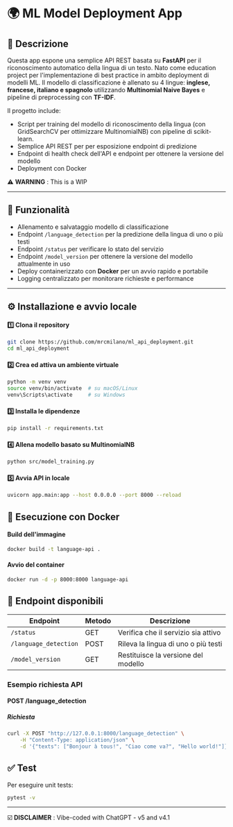 # 🌍 ML Model Deployment App

## 📝 Descrizione

Questa app espone una semplice API REST basata su **FastAPI** per il riconoscimento automatico della lingua di un testo. Nato come education project per l'implementazione di best practice in ambito deployment di modelli ML.
Il modello di classificazione è allenato su 4 lingue: **inglese, francese, italiano e spagnolo** utilizzando **Multinomial Naive Bayes** e pipeline di preprocessing con **TF-IDF**.

Il progetto include:
- Script per training del modello di riconoscimento della lingua (con GridSearchCV per ottimizzare MultinomialNB) con pipeline di scikit-learn.
- Semplice API REST per per esposizione endpoint di predizione
- Endpoint di health check dell'API e endpoint per ottenere la versione del modello
- Deployment con Docker

⚠️ **WARNING** : This is a WIP

---

## 🚀 Funzionalità

- Allenamento e salvataggio modello di classificazione
- Endpoint `/language_detection` per la predizione della lingua di uno o più testi  
- Endpoint `/status` per verificare lo stato del servizio  
- Endpoint `/model_version` per ottenere la versione del modello attualmente in uso  
- Deploy containerizzato con **Docker** per un avvio rapido e portabile  
- Logging centralizzato per monitorare richieste e performance  

---

## ⚙️ Installazione e avvio locale

#### 1️⃣ Clona il repository

```bash
git clone https://github.com/mrcmilano/ml_api_deployment.git
cd ml_api_deployment
```

#### 2️⃣ Crea ed attiva un ambiente virtuale

```bash
python -m venv venv
source venv/bin/activate  # su macOS/Linux
venv\Scripts\activate     # su Windows
```

#### 3️⃣ Installa le dipendenze

```bash
pip install -r requirements.txt
```

#### 4️⃣ Allena modello basato su MultinomialNB

```bash
python src/model_training.py
```

#### 5️⃣ Avvia API in locale

```bash
uvicorn app.main:app --host 0.0.0.0 --port 8000 --reload
```

## 🐳 Esecuzione con Docker

#### Build dell'immagine

```bash
docker build -t language-api .
```

#### Avvio del container

```bash
docker run -d -p 8000:8000 language-api
```

## 📡 Endpoint disponibili

| Endpoint              | Metodo | Descrizione                         |
| --------------------- | ------ | ----------------------------------- |
| `/status`             | GET    | Verifica che il servizio sia attivo |
| `/language_detection` | POST   | Rileva la lingua di uno o più testi |
| `/model_version`      | GET    | Restituisce la versione del modello |

### Esempio richiesta API

#### POST /language_detection

##### Richiesta

```bash
curl -X POST "http://127.0.0.1:8000/language_detection" \
    -H "Content-Type: application/json" \
    -d '{"texts": ["Bonjour à tous!", "Ciao come va?", "Hello world!"]}'
```

## ✅ Test

Per eseguire unit tests:

```bash
pytest -v
```

---
☑️ **DISCLAIMER** : Vibe-coded with ChatGPT - v5 and v4.1
